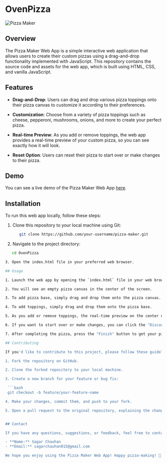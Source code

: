 # OvenPizza

![Pizza Maker](demo.gif)

## Overview

The Pizza Maker Web App is a simple interactive web application that allows users to create their custom pizzas using a drag-and-drop functionality implemented with JavaScript. This repository contains the source code and assets for the web app, which is built using HTML, CSS, and vanilla JavaScript.

## Features

- **Drag-and-Drop**: Users can drag and drop various pizza toppings onto their pizza canvas to customize it according to their preferences.

- **Customization**: Choose from a variety of pizza toppings such as cheese, pepperoni, mushrooms, onions, and more to create your perfect pizza.

- **Real-time Preview**: As you add or remove toppings, the web app provides a real-time preview of your custom pizza, so you can see exactly how it will look.

- **Reset Option**: Users can reset their pizza to start over or make changes to their pizza.

## Demo

You can see a live demo of the Pizza Maker Web App [here]([https://example.com/pizza-maker-demo](https://production.d1qrj9mku6nqxp.amplifyapp.com)).

## Installation

To run this web app locally, follow these steps:

1. Clone this repository to your local machine using Git:

   ```bash
      git clone https://github.com/your-username/pizza-maker.git

2. Navigate to the project directory:

  ```bash
     cd OvenPizza

3. Open the index.html file in your preferred web browser.

## Usage

1. Launch the web app by opening the `index.html` file in your web browser.

2. You will see an empty pizza canvas in the center of the screen.

3. To add pizza base, simply drag and drop them onto the pizza canvas.

4. To add toppings, simply drag and drop them onto the pizza base.

5. As you add or remove toppings, the real-time preview on the center of the screen will update accordingly.

6. If you want to start over or make changes, you can click the "Discard" button to clear the pizza canvas.

7. After completing the pizza, press the "Finish" button to get your pizza ready.

## Contributing

If you'd like to contribute to this project, please follow these guidelines:

1. Fork the repository on GitHub.

2. Clone the forked repository to your local machine.

3. Create a new branch for your feature or bug fix:

   ```bash
   git checkout -b feature/your-feature-name

4. Make your changes, commit them, and push to your fork.

5. Open a pull request to the original repository, explaining the changes you made.


## Contact

If you have any questions, suggestions, or feedback, feel free to contact the project maintainer:

- **Name:** Sagar Chauhan
- **Email:** sagarchauhan015@gmail.com

We hope you enjoy using the Pizza Maker Web App! Happy pizza-making! 🍕


